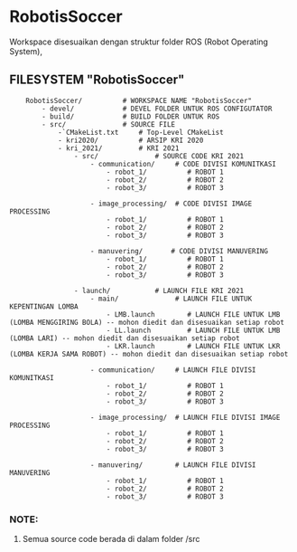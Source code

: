 # RobotisSoccer
Workspace disesuaikan dengan struktur folder ROS (Robot Operating System), 

## FILESYSTEM "RobotisSoccer"

        RobotisSoccer/          # WORKSPACE NAME "RobotisSoccer" 
            - devel/            # DEVEL FOLDER UNTUK ROS CONFIGUTATOR
            - build/            # BUILD FOLDER UNTUK ROS
            - src/              # SOURCE FILE
                -`CMakeList.txt     # Top-Level CMakeList
                - kri2020/          # ARSIP KRI 2020 
                - kri_2021/         # KRI 2021 
                    - src/              # SOURCE CODE KRI 2021
                        - communication/     # CODE DIVISI KOMUNITKASI
                            - robot_1/          # ROBOT 1
                            - robot_2/          # ROBOT 2
                            - robot_3/          # ROBOT 3

                        - image_processing/  # CODE DIVISI IMAGE PROCESSING
                            - robot_1/          # ROBOT 1
                            - robot_2/          # ROBOT 2
                            - robot_3/          # ROBOT 3

                        - manuvering/       # CODE DIVISI MANUVERING
                            - robot_1/          # ROBOT 1
                            - robot_2/          # ROBOT 2
                            - robot_3/          # ROBOT 3

                    - launch/           # LAUNCH FILE KRI 2021
                        - main/              # LAUNCH FILE UNTUK KEPENTINGAN LOMBA
                            - LMB.launch        # LAUNCH FILE UNTUK LMB (LOMBA MENGGIRING BOLA) -- mohon diedit dan disesuaikan setiap robot
                            - LL.launch         # LAUNCH FILE UNTUK LMB (LOMBA LARI) -- mohon diedit dan disesuaikan setiap robot 
                            - LKR.launch        # LAUNCH FILE UNTUK LKR (LOMBA KERJA SAMA ROBOT) -- mohon diedit dan disesuaikan setiap robot 
                        
                        - communication/     # LAUNCH FILE DIVISI KOMUNITKASI
                            - robot_1/          # ROBOT 1
                            - robot_2/          # ROBOT 2
                            - robot_3/          # ROBOT 3

                        - image_processing/  # LAUNCH FILE DIVISI IMAGE PROCESSING
                            - robot_1/          # ROBOT 1
                            - robot_2/          # ROBOT 2
                            - robot_3/          # ROBOT 3

                        - manuvering/        # LAUNCH FILE DIVISI MANUVERING
                            - robot_1/          # ROBOT 1
                            - robot_2/          # ROBOT 2
                            - robot_3/          # ROBOT 3


### NOTE:
1. Semua source code berada di dalam folder /src
